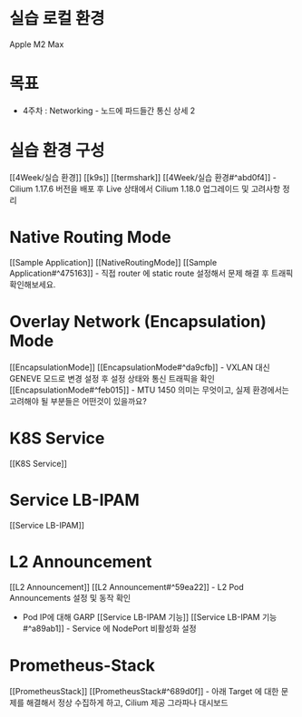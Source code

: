 # 실습 로컬 환경 
Apple M2 Max 

# 목표 
- 4주차 : Networking - 노드에 파드들간 통신 상세 2

# 실습 환경 구성 

[[4Week/실습 환경]] 
[[k9s]]
[[termshark]]
[[4Week/실습 환경#^abd0f4]] - Cilium 1.17.6 버전을 배포 후 Live 상태에서 Cilium 1.18.0 업그레이드 및 고려사항 정리

# Native Routing Mode
[[Sample Application]]
[[NativeRoutingMode]]
[[Sample Application#^475163]] - 직접 router 에 static route 설정해서 문제 해결 후 트래픽 확인해보세요. 

# Overlay Network (Encapsulation) Mode
[[EncapsulationMode]]
[[EncapsulationMode#^da9cfb]] - VXLAN 대신 GENEVE 모드로 변경 설정 후 설정 상태와 통신 트래픽을 확인 
[[EncapsulationMode#^feb015]] - MTU 1450 의미는 무엇이고, 실제 환경에서는 고려해야 될 부분들은 어떤것이 있을까요?

# K8S Service 
[[K8S Service]]

# Service LB-IPAM
[[Service LB-IPAM]]


# L2 Announcement
[[L2 Announcement]]
[[L2 Announcement#^59ea22]] - L2 Pod Announcements 설정 및 동작 확인
* Pod IP에 대해 GARP 
[[Service LB-IPAM 기능]]
[[Service LB-IPAM 기능#^a89ab1]] - Service 에 NodePort 비활성화 설정

# Prometheus-Stack
[[PrometheusStack]]
[[PrometheusStack#^689d0f]] - 아래 Target 에 대한 문제를 해결해서 정상 수집하게 하고, Cilium 제공 그라파나 대시보드